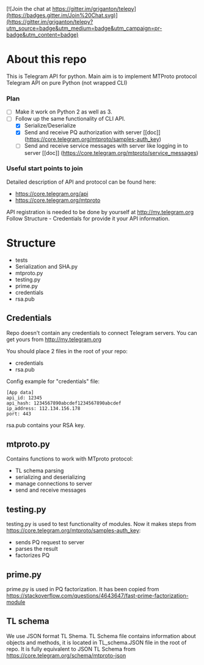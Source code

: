 [![Join the chat at https://gitter.im/griganton/telepy](https://badges.gitter.im/Join%20Chat.svg)](https://gitter.im/griganton/telepy?utm_source=badge&utm_medium=badge&utm_campaign=pr-badge&utm_content=badge)

# About this repo
This is Telegram API for python. 
Main aim is to implement MTProto protocol Telegram API on pure Python (not wrapped CLI)

### Plan
- [ ] Make it work on Python 2 as well as 3.
- [ ] Follow up the same functionality of CLI API.
  - [x] Serialize/Deserialize
  - [x] Send and receive PQ authorization with server  [[doc]] (https://core.telegram.org/mtproto/samples-auth_key)
  - [ ] Send and receive service messages with server like logging in to server [[doc]] (https://core.telegram.org/mtproto/service_messages)

### Useful start points to join
Detailed description of API and protocol can be found here:
* https://core.telegram.org/api
* https://core.telegram.org/mtproto

API registration is needed to be done by yourself at http://my.telegram.org
Follow Structure - Credentials for provide it your API information.

# Structure

- tests 
 - Serialization and SHA.py
- mtproto.py 
- testing.py
- prime.py
- credentials
- rsa.pub

## Credentials
Repo doesn't contain any credentials to connect Telegram servers.
You can get yours from http://my.telegram.org

You should place 2 files in the root of your repo:
- credentials
- rsa.pub

Config example for "credentials" file:

```
[App data]
api_id: 12345
api_hash: 1234567890abcdef1234567890abcdef
ip_address: 112.134.156.178
port: 443
```
rsa.pub contains your RSA key.

## mtproto.py

Contains functions to work with MTproto protocol:
- TL schema parsing
- serializing and deserializing
- manage connections to server
- send and receive messages

## testing.py

testing.py is used to test functionality of modules.
Now it makes steps from https://core.telegram.org/mtproto/samples-auth_key:
- sends PQ request to server
- parses the result
- factorizes PQ

## prime.py
prime.py is used in PQ factorization. It has been copied from https://stackoverflow.com/questions/4643647/fast-prime-factorization-module

## TL schema
We use JSON format TL Shema. TL Schema file contains information about objects and methods, it is located in TL_schema.JSON file in the root of repo. It is fully equivalent to JSON TL Schema from
https://core.telegram.org/schema/mtproto-json
